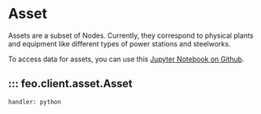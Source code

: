 # Asset

Assets are a subset of Nodes. Currently, they correspond to physical plants and equipment like different types of power stations and steelworks.

To access data for assets, you can use this [Jupyter Notebook on Github](https://github.com/transition-zero/feo-client-examples/blob/main/feo-client-examples/1_assets.ipynb).

## ::: feo.client.asset.Asset
    handler: python
